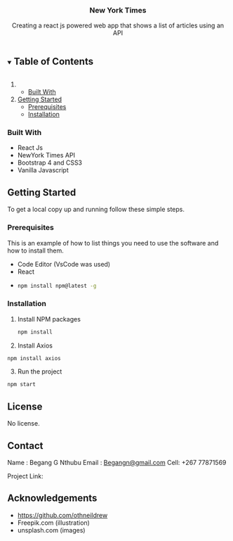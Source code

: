 <!-- PROJECT LOGO -->
<br />

  <h3 align="center">New York Times</h3>

  <p align="center">
    Creating a react js powered web app that shows a list of articles using an API 
    <br />
  
  </p>
</p>



<!-- TABLE OF CONTENTS -->
<details open="open">
  <summary><h2 style="display: inline-block">Table of Contents</h2></summary>
  <ol>
    <li>
      <ul>
        <li><a href="#built-with">Built With</a></li>
      </ul>
    </li>
    <li>
      <a href="#getting-started">Getting Started</a>
      <ul>
        <li><a href="#prerequisites">Prerequisites</a></li>
        <li><a href="#installation">Installation</a></li>
      </ul>
    </li>
    
  </ol>
</details>




### Built With

* React Js
* NewYork Times API
* Bootstrap 4 and CSS3
* Vanilla Javascript



<!-- GETTING STARTED -->
## Getting Started

To get a local copy up and running follow these simple steps.

### Prerequisites

This is an example of how to list things you need to use the software and how to install them.
* Code Editor (VsCode was used)
* React
* 
  ```sh
  npm install npm@latest -g
  ```

### Installation


1. Install NPM packages
   ```sh
   npm install
   ```
 2. Install Axios
   ```sh
   npm install axios
   ```
   3. Run the project
   ```sh
   npm start
   ```
     



<!-- LICENSE -->
## License
No license. 



<!-- CONTACT -->
## Contact

Name :  Begang G Nthubu
Email : Begangn@gmail.com
Cell: +267 77871569

Project Link: 



<!-- ACKNOWLEDGEMENTS -->
## Acknowledgements

* https://github.com/othneildrew
* Freepik.com (illustration)
* unsplash.com (images)



